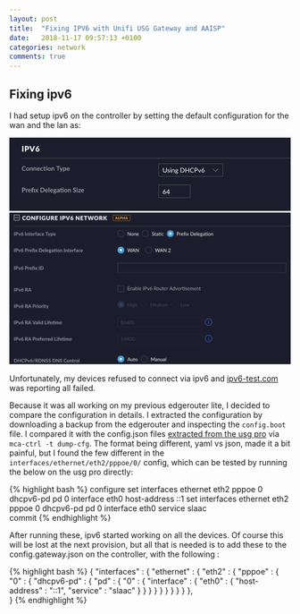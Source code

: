 ```yaml
---
layout: post
title:  "Fixing IPV6 with Unifi USG Gateway and AAISP"
date:   2018-11-17 09:57:13 +0100
categories: network
comments: true
---
```


## Fixing ipv6

I had setup ipv6 on the controller by setting the default configuration for the wan and the lan as:

![wan](/assets/unifi_wan_setup.png)
![lan](/assets/unifi_lan_setup.png)

Unfortunately, my devices refused to connect via ipv6 and [ipv6-test.com](http://ipv6-test.com/) was reporting all failed.

Because it was all working on my previous edgerouter lite, I decided to compare the configuration in details. I extracted the configuration by downloading a backup from the edgerouter and inspecting the `config.boot` file. I compared it with the config.json files [extracted from the usg pro](https://help.ubnt.com/hc/en-us/articles/215458888-UniFi-USG-Advanced-Configuration) via `mca-ctrl -t dump-cfg`. The format being different, yaml vs json, made it a bit painful, but I found the few different in the `interfaces/ethernet/eth2/pppoe/0/` config, which can be tested by running the below on the usg pro directly:

{% highlight bash %}
configure
set interfaces ethernet eth2 pppoe 0 dhcpv6-pd pd 0 interface eth0 host-address ::1
set interfaces ethernet eth2 pppoe 0 dhcpv6-pd pd 0 interface eth0 service slaac   
commit
{% endhighlight %}

After running these, ipv6 started working on all the devices. Of course this will be lost at the next provision, but all that is needed is to add these to the config.gateway.json on the controller, with the following :

{% highlight bash %}
{
  "interfaces" : {
    "ethernet" : {
      "eth2" : {
        "pppoe" : {
          "0" : {
            "dhcpv6-pd" : {
              "pd" : {
                "0" : {
                  "interface" : {
                    "eth0" : {
                      "host-address" : "::1",
                      "service" : "slaac"
                    }
                  }
                }
              }
            }
          }
        }
      }
    }
  },	
}
{% endhighlight %}

